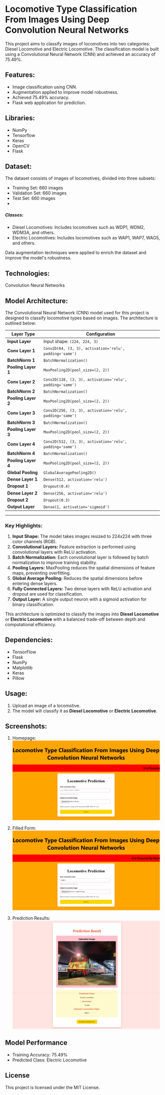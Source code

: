 # Locomotive Type Classification From Images Using Deep Convolution Neural Networks
This project aims to classify images of locomotives into two categories: Diesel Locomotive and Electric Locomotive. 
The classification model is built using a Convolutional Neural Network (CNN) and achieved an accuracy of 75.49%.

## Features:
- Image classification using CNN.
- Augmentation applied to improve model robustness.
- Achieved 75.49% accuracy.
- Flask web application for prediction.

## Libraries:
- NumPy
- Tensorflow
- Keras
- OpenCV
- Flask

## Dataset:
The dataset consists of images of locomotives, divided into three subsets:
- Training Set: 660 images
- Validation Set: 660 images
- Test Set: 660 images
- 
##### Classes:
- Diesel Locomotives: Includes locomotives such as WDP1, WDM2, WDM3A, and others.
- Electric Locomotives: Includes locomotives such as WAP1, WAP7, WAG5, and others.

Data augmentation techniques were applied to enrich the dataset and improve the model's robustness.

## Technologies:
Convolution Neural Networks

## Model Architecture:
The Convolutional Neural Network (CNN) model used for this project is designed to classify locomotive types based on images. The architecture is outlined below:

| **Layer Type**          | **Configuration**                                 |
|--------------------------|--------------------------------------------------|
| **Input Layer**          | Input shape: `(224, 224, 3)`                     |
| **Conv Layer 1**         | `Conv2D(64, (3, 3), activation='relu', padding='same')` |
| **BatchNorm 1**          | `BatchNormalization()`                           |
| **Pooling Layer 1**      | `MaxPooling2D(pool_size=(2, 2))`                 |
| **Conv Layer 2**         | `Conv2D(128, (3, 3), activation='relu', padding='same')` |
| **BatchNorm 2**          | `BatchNormalization()`                           |
| **Pooling Layer 2**      | `MaxPooling2D(pool_size=(2, 2))`                 |
| **Conv Layer 3**         | `Conv2D(256, (3, 3), activation='relu', padding='same')` |
| **BatchNorm 3**          | `BatchNormalization()`                           |
| **Pooling Layer 3**      | `MaxPooling2D(pool_size=(2, 2))`                 |
| **Conv Layer 4**         | `Conv2D(512, (3, 3), activation='relu', padding='same')` |
| **BatchNorm 4**          | `BatchNormalization()`                           |
| **Pooling Layer 4**      | `MaxPooling2D(pool_size=(2, 2))`                 |
| **Global Pooling**       | `GlobalAveragePooling2D()`                       |
| **Dense Layer 1**        | `Dense(512, activation='relu')`                  |
| **Dropout 1**            | `Dropout(0.4)`                                   |
| **Dense Layer 2**        | `Dense(256, activation='relu')`                  |
| **Dropout 2**            | `Dropout(0.3)`                                   |
| **Output Layer**         | `Dense(1, activation='sigmoid')`                 |

---

### Key Highlights:
1. **Input Shape:** The model takes images resized to 224x224 with three color channels (RGB).
2. **Convolutional Layers:** Feature extraction is performed using convolutional layers with ReLU activation.
3. **Batch Normalization:** Each convolutional layer is followed by batch normalization to improve training stability.
4. **Pooling Layers:** MaxPooling reduces the spatial dimensions of feature maps, preventing overfitting.
5. **Global Average Pooling:** Reduces the spatial dimensions before entering dense layers.
6. **Fully Connected Layers:** Two dense layers with ReLU activation and dropout are used for classification.
7. **Output Layer:** A single output neuron with a sigmoid activation for binary classification.

This architecture is optimized to classify the images into **Diesel Locomotive** or **Electric Locomotive** with a balanced trade-off between depth and computational efficiency.

## Dependencies:
- TensorFlow
- Flask
- NumPy
- Matplotlib
- Keras
- Pillow

## Usage:
1. Upload an image of a locomotive.
2. The model will classify it as **Diesel Locomotive** or **Electric Locomotive**.

## Screenshots:
1. Homepage:
![Homepage](./Screenshot_11-4-2025_2206_127.0.0.1.jpeg)

2. Filled Form:
![Filled Form](./Screenshot_11-4-2025_22130_127.0.0.1.jpeg)

3. Prediction Results:
![Prediction Results](./Screenshot_11-4-2025_22147_127.0.0.1.jpeg)

## Model Performance
- Training Accuracy: 75.49%
- Predicted Class: Electric Locomotive

## License
This project is licensed under the MIT License.
